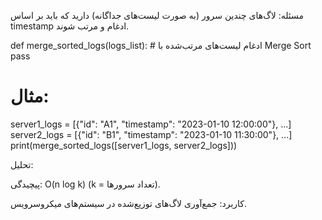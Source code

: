 مسئله:
لاگ‌های چندین سرور (به صورت لیست‌های جداگانه) دارید که باید بر اساس timestamp ادغام و مرتب شوند.

def merge_sorted_logs(logs_list):
    # ادغام لیست‌های مرتب‌شده با Merge Sort
    pass

# مثال:
server1_logs = [{"id": "A1", "timestamp": "2023-01-10 12:00:00"}, ...]
server2_logs = [{"id": "B1", "timestamp": "2023-01-10 11:30:00"}, ...]
print(merge_sorted_logs([server1_logs, server2_logs]))

تحلیل:

پیچیدگی: O(n log k) (k = تعداد سرورها).

کاربرد: جمع‌آوری لاگ‌های توزیع‌شده در سیستم‌های میکروسرویس.